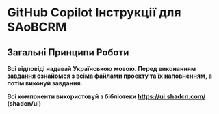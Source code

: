 # GitHub Copilot Інструкції для SAoBCRM

## Загальні Принципи Роботи

**Всі відповіді надавай Українською мовою. Перед виконанням завдання ознайомся з всіма файлами проекту та їх наповненням, а потім виконуй завдання.**

**Всі компоненти використовуй з бібліотеки https://ui.shadcn.com/ (shadcn/ui)**
